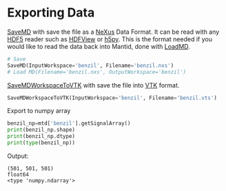 # Exporting Data

[SaveMD](http://docs.mantidproject.org/nightly/algorithms/SaveMD.html)
with save the file as a [NeXus](http://www.nexusformat.org) Data
Format. It can be read with any [HDF5](https://www.hdfgroup.org)
reader such as
[HDFView](https://support.hdfgroup.org/products/java/hdfview) or
[h5py](http://www.h5py.org). This is the format needed if you would
like to read the data back into Mantid, done with
[LoadMD](http://docs.mantidproject.org/nightly/algorithms/LoadMD.html).


```python
# Save
SaveMD(InputWorkspace='benzil', Filename='benzil.nxs')
# Load MD(Filename='benzil.nxs', OutputWorkspace='benzil')
```

[SaveMDWorkspaceToVTK](http://docs.mantidproject.org/nightly/algorithms/SaveMDWorkspaceToVTK.html)
with save the file into [VTK](http://www.vtk.org) format.

```python
SaveMDWorkspaceToVTK(InputWorkspace='benzil', Filename='benzil.vts')
```

Export to numpy array
```python
benzil_np=mtd['benzil'].getSignalArray()
print(benzil_np.shape)
print(benzil_np.dtype)
print(type(benzil_np))
```

Output:
```
(501, 501, 501)
float64
<type 'numpy.ndarray'>
```
